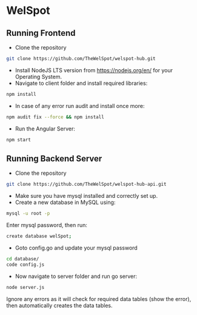 # WelSpot

## Running Frontend

* Clone the repository

```bash
git clone https://github.com/TheWelSpot/welspot-hub.git
```

* Install NodeJS LTS version from <https://nodejs.org/en/> for your Operating System.
* Navigate to client folder and install required libraries:

```bash
npm install
```

* In case of any error run audit and install once more:

```bash
npm audit fix --force && npm install
```

* Run the Angular Server:

```bash
npm start
```

## Running Backend Server

* Clone the repository

```bash
git clone https://github.com/TheWelSpot/welspot-hub-api.git
```

* Make sure you have mysql installed and correctly set up.
* Create a new database in MySQL using:

```bash
mysql -u root -p
```

Enter mysql password, then run:

```bash
create database welSpot;
```

* Goto config.go and update your mysql password

```bash
cd database/
code config.js
```

* Now navigate to server folder and run go server:

```bash
node server.js
```

Ignore any errors as it will check for required data tables (show the error), then automatically creates the data tables.
